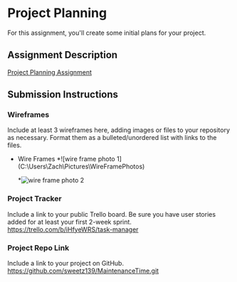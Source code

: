 # Project Planning
For this assignment, you'll create some initial plans for your project.

## Assignment Description
[Project Planning Assignment](https://education.launchcode.org/liftoff/modules/assignments/project-planning)

## Submission Instructions

### Wireframes

Include at least 3 wireframes here, adding images or files to your repository as necessary. Format them as a bulleted/unordered list with links to the files.

* Wire Frames
    *![wire frame photo 1]
    (C:\Users\Zach\Pictures\WireFramePhotos)

    *![wire frame photo 2](C:\Users\Zach\Pictures\WireFramePhotos)

### Project Tracker

Include a link to your public Trello board. Be sure you have user stories added for at least your first 2-week sprint.
https://trello.com/b/iHfyeWRS/task-manager

### Project Repo Link

Include a link to your project on GitHub.
https://github.com/sweetz139/MaintenanceTime.git